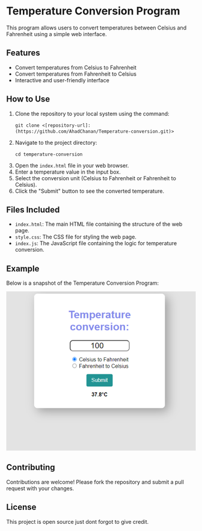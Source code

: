 
  <h1>Temperature Conversion Program</h1>
    <p>This program allows users to convert temperatures between Celsius and Fahrenheit using a simple web interface.</p>

  <h2>Features</h2>
    <ul>
        <li>Convert temperatures from Celsius to Fahrenheit</li>
        <li>Convert temperatures from Fahrenheit to Celsius</li>
        <li>Interactive and user-friendly interface</li>
    </ul>
    <h2>How to Use</h2>
    <ol>
        <li>Clone the repository to your local system using the command:
            <pre><code>git clone &lt;[repository-url]: (https://github.com/AhadChanan/Temperature-conversion.git)&gt;</code></pre>
        </li>
        <li>Navigate to the project directory:
            <pre><code>cd temperature-conversion</code></pre>
        </li>
        <li>Open the <code>index.html</code> file in your web browser.</li>
        <li>Enter a temperature value in the input box.</li>
        <li>Select the conversion unit (Celsius to Fahrenheit or Fahrenheit to Celsius).</li>
        <li>Click the "Submit" button to see the converted temperature.</li>
    </ol>

  <h2>Files Included</h2>
    <ul>
        <li><code>index.html</code>: The main HTML file containing the structure of the web page.</li>
        <li><code>style.css</code>: The CSS file for styling the web page.</li>
        <li><code>index.js</code>: The JavaScript file containing the logic for temperature conversion.</li>
    </ul>

  <h2>Example</h2>
    <p>Below is a snapshot of the Temperature Conversion Program:</p>
    <img src="screenshot.PNG" alt="Temperature Conversion Program Screenshot">

  <h2>Contributing</h2>
    <p>Contributions are welcome! Please fork the repository and submit a pull request with your changes.</p>

   <h2>License</h2>
    <p>This project is open source just dont forgot to give credit.</p>
